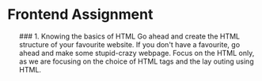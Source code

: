 # Frontend Assignment
<ul>
### 1. Knowing the basics of HTML
Go ahead and create the HTML structure of your favourite website. If you don't have a favourite, go ahead and make some stupid-crazy webpage. Focus on the HTML only, as we are focusing on the choice of HTML tags and the lay outing using HTML.
</ul>
